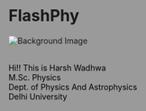 # FlashPhy
![Background Image](https://octodex.github.com/images/yaktocat.png)
<html style="background-color:rgba(55, 55, 55, 0.5);">
  <body>
    <p1 style="color:black;">
     <br>Hi!! This is Harsh Wadhwa<br>
      M.Sc. Physics<br>
      Dept. of Physics And Astrophysics<br>
      Delhi University<br>
    </p1>
   </body>
</html>
